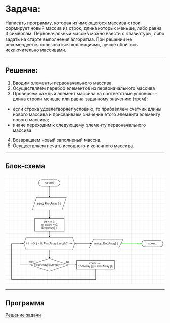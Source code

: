 # Задача:
Написать программу, которая из имеющегося массива строк формирует новый массив из строк, длина которых меньше, либо равна 3 символам. Первоначальный массив можно ввести с клавиатуры, либо задать на старте выполнения алгоритма. При решении не рекомендуется пользоваться коллекциями, лучше обойтись исключительно массивами.

***

## Решение:

1. Вводим элементы первоначального массива.
2. Осуществляем перебор элементов из первоначального массива
3. Проверяем каждый элемент массива на соответствие условию: - длина строки меньше или равна заданному значению (трем):
- если строка удовлетворяет условию, то прибавляем счетчик длины нового массива и присваиваем значение этого элемента элементу нового массива;
- иначе переходим к следующему элементу первоначального массива.
4. Возвращаем новый заполненый массив.
5. Осуществляем печать исходного и конечного массива.

****************
## Блок-схема

![Блок-схема](Shema.png)

********
## Программа

[Решение задачи](Task/Program.cs)

